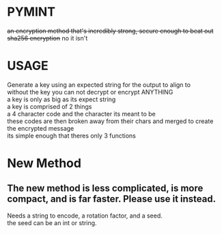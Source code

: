 # PYMINT
~~an encryption method that's incredibly strong, secure enough to beat out sha256 encryption~~ no it isn't
# USAGE
Generate a key using an expected string for the output to align to<br>
without the key you can not decrypt or encrypt ANYTHING<br>
a key is only as big as its expect string<br>
a key is comprised of 2 things<br>
a 4 character code and the character its meant to be<br>
these codes are then broken away from their chars and merged to create the encrypted message<br>
its simple enough that theres only 3 functions<br>
# New Method
<h2>
  The new method is less complicated, is more compact, and is far faster. Please use it instead.
</h2>Needs a string to encode, a rotation factor, and a seed.<br> the seed can be an int or string.
